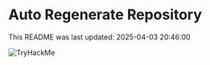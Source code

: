 # Auto Regenerate Repository

This README was last updated: 2025-04-03 20:46:00

 ![TryHackMe](https://tryhackme.com/badge/533634)